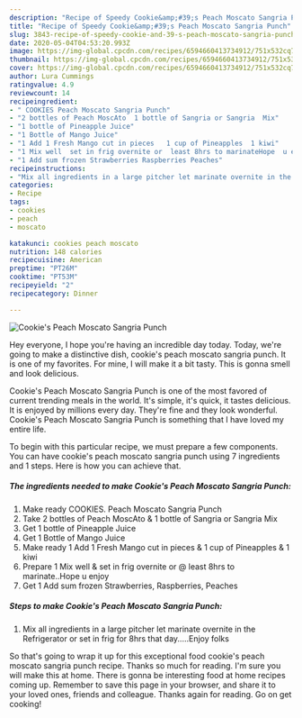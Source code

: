 ```yaml
---
description: "Recipe of Speedy Cookie&amp;#39;s Peach Moscato Sangria Punch"
title: "Recipe of Speedy Cookie&amp;#39;s Peach Moscato Sangria Punch"
slug: 3843-recipe-of-speedy-cookie-and-39-s-peach-moscato-sangria-punch
date: 2020-05-04T04:53:20.993Z
image: https://img-global.cpcdn.com/recipes/6594660413734912/751x532cq70/cookies-peach-moscato-sangria-punch-recipe-main-photo.jpg
thumbnail: https://img-global.cpcdn.com/recipes/6594660413734912/751x532cq70/cookies-peach-moscato-sangria-punch-recipe-main-photo.jpg
cover: https://img-global.cpcdn.com/recipes/6594660413734912/751x532cq70/cookies-peach-moscato-sangria-punch-recipe-main-photo.jpg
author: Lura Cummings
ratingvalue: 4.9
reviewcount: 14
recipeingredient:
- " COOKIES Peach Moscato Sangria Punch"
- "2 bottles of Peach MoscAto  1 bottle of Sangria or Sangria  Mix"
- "1 bottle of Pineapple Juice"
- "1 Bottle of Mango Juice"
- "1 Add 1 Fresh Mango cut in pieces   1 cup of Pineapples  1 kiwi"
- "1 Mix well  set in frig overnite or  least 8hrs to marinateHope  u enjoy"
- "1 Add sum frozen Strawberries Raspberries Peaches"
recipeinstructions:
- "Mix all ingredients in a large pitcher let marinate overnite in the Refrigerator  or set in frig for 8hrs that day.....Enjoy folks"
categories:
- Recipe
tags:
- cookies
- peach
- moscato

katakunci: cookies peach moscato 
nutrition: 148 calories
recipecuisine: American
preptime: "PT26M"
cooktime: "PT53M"
recipeyield: "2"
recipecategory: Dinner

---
```



![Cookie&#39;s Peach Moscato Sangria Punch](https://img-global.cpcdn.com/recipes/6594660413734912/751x532cq70/cookies-peach-moscato-sangria-punch-recipe-main-photo.jpg)

Hey everyone, I hope you're having an incredible day today. Today, we're going to make a distinctive dish, cookie&#39;s peach moscato sangria punch. It is one of my favorites. For mine, I will make it a bit tasty. This is gonna smell and look delicious.

Cookie&#39;s Peach Moscato Sangria Punch is one of the most favored of current trending meals in the world. It's simple, it's quick, it tastes delicious. It is enjoyed by millions every day. They're fine and they look wonderful. Cookie&#39;s Peach Moscato Sangria Punch is something that I have loved my entire life.




To begin with this particular recipe, we must prepare a few components. You can have cookie&#39;s peach moscato sangria punch using 7 ingredients and 1 steps. Here is how you can achieve that.

<!--inarticleads1-->

##### The ingredients needed to make Cookie&#39;s Peach Moscato Sangria Punch:

1. Make ready  COOKIES. Peach Moscato Sangria Punch
1. Take 2 bottles of Peach MoscAto &amp; 1 bottle of Sangria or Sangria  Mix
1. Get 1 bottle of Pineapple Juice
1. Get 1 Bottle of Mango Juice
1. Make ready 1 Add 1 Fresh Mango cut in pieces  &amp; 1 cup of Pineapples &amp; 1 kiwi
1. Prepare 1 Mix well &amp; set in frig overnite or @ least 8hrs to marinate..Hope  u enjoy
1. Get 1 Add sum frozen Strawberries, Raspberries, Peaches




<!--inarticleads2-->

##### Steps to make Cookie&#39;s Peach Moscato Sangria Punch:

1. Mix all ingredients in a large pitcher let marinate overnite in the Refrigerator  or set in frig for 8hrs that day.....Enjoy folks




So that's going to wrap it up for this exceptional food cookie&#39;s peach moscato sangria punch recipe. Thanks so much for reading. I'm sure you will make this at home. There is gonna be interesting food at home recipes coming up. Remember to save this page in your browser, and share it to your loved ones, friends and colleague. Thanks again for reading. Go on get cooking!
